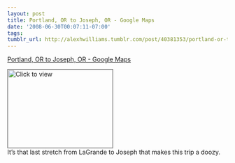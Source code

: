 ```yaml
---
layout: post
title: Portland, OR to Joseph, OR - Google Maps
date: '2008-06-30T00:07:11-07:00'
tags: 
tumblr_url: http://alexhwilliams.tumblr.com/post/40381353/portland-or-to-joseph-or-google-maps
---
```

<a href="https://www.iterasi.net/OpenViewer.aspx?sqrlitid=PZanDC6cckWZ-haQi-QHFw">Portland, OR to Joseph, OR - Google Maps</a><br/><p><a href="https://www.iterasi.net/OpenViewer.aspx?sqrlitid=PZanDC6cckWZ-haQi-QHFw" target="_blank"> <img src="http://AssetHost01a.iterasi.net/ec2eb670e447/94d5ad32ba6b/ff6f9e86baa1/ed6a70ea6850/0261f789-773a-4600-a9de-56d42173005a/thumbnail.jpg???20080630071028???GnaUuQSJxBHWNYUogICFW6C4Oh497l+EWtJSpAa1QgTKRlX2WQANH6DlqK21B2jsLZetI/ObbBkqc57jeP0yfu7kcAcOA2mls9bh8ucFupglK0ExcjE0TUonTNMuFifzTHaUoJIbzJIZUgz2cmw3ANq2io2sfV2O5yYJ1GlLYUo=" width="240" height="180" style="border:solid 1px #666" alt="Click to view"/></a>
<br/>It&#8217;s that last stretch from LaGrande to Joseph that makes this trip a doozy.</p>
